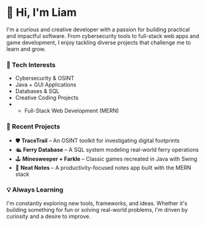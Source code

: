 # 👋 Hi, I'm Liam

I'm a curious and creative developer with a passion for building practical and impactful software. From cybersecurity tools to full-stack web apps and game development, I enjoy tackling diverse projects that challenge me to learn and grow.

### 🔧 Tech Interests
- Cybersecurity & OSINT
- Java + GUI Applications
- Databases & SQL
- Creative Coding Projects
- - Full-Stack Web Development (MERN)

### 🚀 Recent Projects
- 🛡️ **TraceTrail** – An OSINT toolkit for investigating digital footprints
- 🛳️ **Ferry Database** – A SQL system modeling real-world ferry operations
- 🕹️ **Minesweeper + Farkle** – Classic games recreated in Java with Swing
- 📝 **Neat Notes** – A productivity-focused notes app built with the MERN stack

### 💡 Always Learning
I'm constantly exploring new tools, frameworks, and ideas. Whether it's building something for fun or solving real-world problems, I'm driven by curiosity and a desire to improve.





